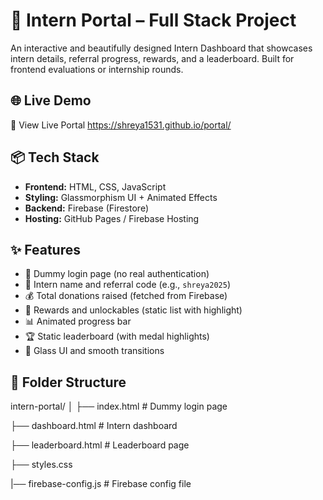 # 🚀 Intern Portal – Full Stack Project

An interactive and beautifully designed Intern Dashboard that showcases intern details, referral progress, rewards, and a leaderboard. Built for frontend evaluations or internship rounds.

## 🌐 Live Demo

🔗 View Live Portal  https://shreya1531.github.io/portal/  

## 📦 Tech Stack

- **Frontend:** HTML, CSS, JavaScript  
- **Styling:** Glassmorphism UI + Animated Effects  
- **Backend:** Firebase (Firestore)  
- **Hosting:** GitHub Pages / Firebase Hosting  

## ✨ Features

- 🔐 Dummy login page (no real authentication)
- 🧑 Intern name and referral code (e.g., `shreya2025`)
- 💰 Total donations raised (fetched from Firebase)
- 🎁 Rewards and unlockables (static list with highlight)
- 📊 Animated progress bar
- 🏆 Static leaderboard (with medal highlights)
- 🎨 Glass UI and smooth transitions

## 📁 Folder Structure
intern-portal/
│
├── index.html # Dummy login page

├── dashboard.html # Intern dashboard

├── leaderboard.html # Leaderboard page

├── styles.css

|── firebase-config.js # Firebase config file

